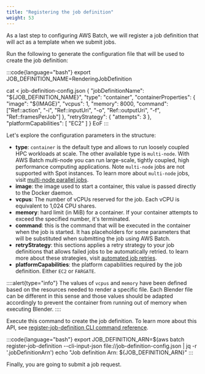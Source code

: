```yaml
---
title: "Registering the job definition"
weight: 53
---
```


As a last step to configuring AWS Batch, we will register a job definition that will act as a template when we submit jobs.

Run the following to generate the configuration file that will be used to create the job definition:

:::code{language="bash"}
export JOB_DEFINITION_NAME=RenderingJobDefinition

cat <<EoF > job-definition-config.json
{
    "jobDefinitionName": "${JOB_DEFINITION_NAME}",
    "type": "container",
    "containerProperties": {
        "image": "${IMAGE}",
        "vcpus": 1,
        "memory": 8000,
        "command": ["Ref::action", "-i", "Ref::inputUri", "-o", "Ref::outputUri", "-f", "Ref::framesPerJob"]
    },
    "retryStrategy": {
        "attempts": 3
    },
    "platformCapabilities": [
        "EC2"
    ]
}
EoF
:::

Let's explore the configuration parameters in the structure:

- **type**: `container` is the default type and allows to run loosely coupled HPC workloads at scale. The other available type is `multi-node`. With AWS Batch multi-node  you can run large-scale, tightly coupled, high performance computing applications. Note `multi-node` jobs are not supported with Spot instances. To learn more about `multi-node` jobs, visit [multi-node parallel jobs](https://docs.aws.amazon.com/batch/latest/userguide/multi-node-parallel-jobs.html).
- **image**: the image used to start a container, this value is passed directly to the Docker daemon.
- **vcpus**: The number of vCPUs reserved for the job. Each vCPU is equivalent to 1,024 CPU shares.
- **memory**: hard limit (in MiB) for a container. If your container attempts to exceed the specified number, it's terminated.
- **command**: this is the command that will be executed in the container when the job is started. It has placeholders for some parameters that will be substituted when submitting the job using AWS Batch.
- **retryStrategy**: this sections applies a retry strategy to your job definitions that allows failed jobs to be automatically retried. to learn more about these strategies, visit [automated job retries](https://docs.aws.amazon.com/batch/latest/userguide/job_retries.html).
- **platformCapabilities**: the platform capabilities required by the job definition. Either `EC2` or `FARGATE`.

::::alert{type="info"}
The values of `vcpus` and `memory` have been defined based on the resources needed to render a specific file. Each Blender file can be different in this sense and those values should be adapted accordingly to prevent the container from running out of memory when executing Blender.
::::

Execute this command to create the job definition. To learn more about this API, see [register-job-definition CLI command reference](https://docs.aws.amazon.com/cli/latest/reference/batch/register-job-definition.html).

:::code{language="bash"}
export JOB_DEFINITION_ARN=$(aws batch register-job-definition --cli-input-json file://job-definition-config.json | jq -r '.jobDefinitionArn')
echo "Job definition Arn: ${JOB_DEFINITION_ARN}"
:::

Finally, you are going to submit a job request.